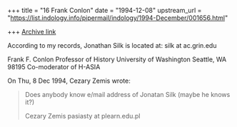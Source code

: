 +++
title = "16 Frank Conlon"
date = "1994-12-08"
upstream_url = "https://list.indology.info/pipermail/indology/1994-December/001656.html"

+++
[Archive link](https://list.indology.info/pipermail/indology/1994-December/001656.html)


According to my records, Jonathan Silk is located at:
	silk at ac.grin.edu



Frank F. Conlon
Professor of History
University of Washington
Seattle, WA 98195
Co-moderator of H-ASIA
<conlon at u.washington.edu>

On Thu, 8 Dec 1994, Cezary Zemis wrote:

> Does anybody know e/mail address of Jonatan Silk (maybe he knows it?)
> 
> Cezary Zemis
> pasiasty at plearn.edu.pl
>  
> 





